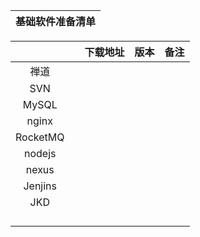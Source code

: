 | 基础软件准备清单 |
| :---: |


|  |  | 下载地址 | 版本 | 备注 |
| :---: | :--- | :--- | :--- | :--- |
| 禅道 |  |  |  |  |
| SVN |  |  |  |  |
| MySQL |  |  |  |  |
| nginx |  |  |  |  |
| RocketMQ |  |  |  |  |
| nodejs |  |  |  |  |
| nexus |  |  |  |  |
| Jenjins |  |  |  |  |
| JKD |  |  |  |  |
|  |  |  |  |  |
|  |  |  |  |  |
|  |  |  |  |  |
|  |  |  |  |  |



